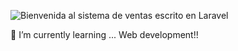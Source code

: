 <!-- ## POS con Laravel open source
Pequeño punto de venta con Laravel 7. -->
![Bienvenida al sistema de ventas escrito en Laravel](https://horizondevs.net/imgs/linkedin_green.png)


🌱 I’m currently learning ... Web development!!

<!--
**SolisPDev/SolisPDev** is a ✨ _special_ ✨ repository because its `README.md` (this file) appears on your GitHub profile.

Here are some ideas to get you started:

- 🔭 I’m currently working on ...
- 🌱 I’m currently learning ...
- 👯 I’m looking to collaborate on ...
- 🤔 I’m looking for help with ...
- 💬 Ask me about ...
- 📫 How to reach me: ...
- 😄 Pronouns: ...
- ⚡ Fun fact: ...
-->
